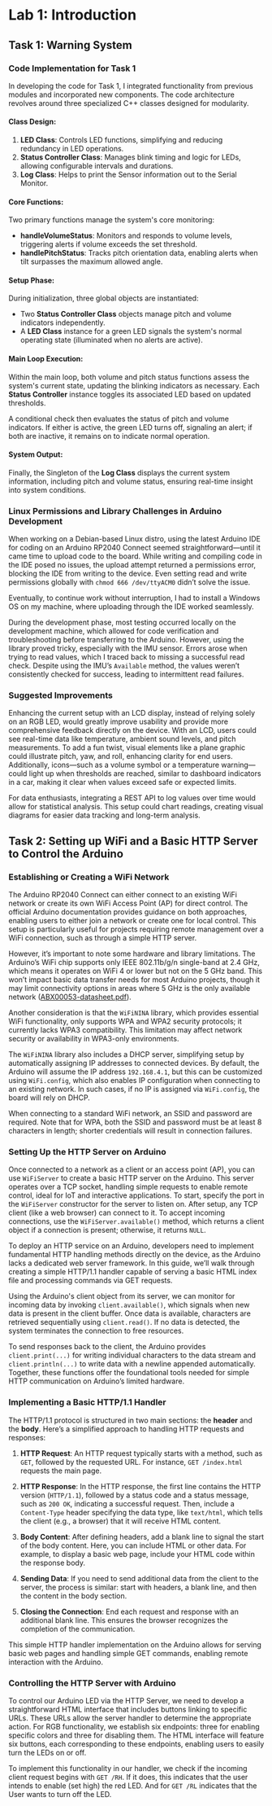 # Lab 1: Introduction

## Task 1: Warning System

### Code Implementation for Task 1

In developing the code for Task 1, I integrated functionality from previous modules and incorporated new components. The code architecture revolves around three specialized C++ classes designed for modularity.

#### Class Design:

1. **LED Class**: Controls LED functions, simplifying and reducing redundancy in LED operations.
2. **Status Controller Class**: Manages blink timing and logic for LEDs, allowing configurable intervals and durations.
3. **Log Class**: Helps to print the Sensor information out to the Serial Monitor.

#### Core Functions:

Two primary functions manage the system's core monitoring:

- **handleVolumeStatus**: Monitors and responds to volume levels, triggering alerts if volume exceeds the set threshold.
- **handlePitchStatus**: Tracks pitch orientation data, enabling alerts when tilt surpasses the maximum allowed angle.

#### Setup Phase:

During initialization, three global objects are instantiated:

- Two **Status Controller Class** objects manage pitch and volume indicators independently.
- A **LED Class** instance for a green LED signals the system's normal operating state (illuminated when no alerts are active).

#### Main Loop Execution:

Within the main loop, both volume and pitch status functions assess the system's current state, updating the blinking indicators as necessary. Each **Status Controller** instance toggles its associated LED based on updated thresholds.

A conditional check then evaluates the status of pitch and volume indicators. If either is active, the green LED turns off, signaling an alert; if both are inactive, it remains on to indicate normal operation.

#### System Output:

Finally, the Singleton of the **Log Class** displays the current system information, including pitch and volume status, ensuring real-time insight into system conditions.

### Linux Permissions and Library Challenges in Arduino Development

When working on a Debian-based Linux distro, using the latest Arduino IDE for coding on an Arduino RP2040 Connect seemed straightforward—until it came time to upload code to the board. While writing and compiling code in the IDE posed no issues, the upload attempt returned a permissions error, blocking the IDE from writing to the device. Even setting read and write permissions globally with `chmod 666 /dev/ttyACM0` didn’t solve the issue.

Eventually, to continue work without interruption, I had to install a Windows OS on my machine, where uploading through the IDE worked seamlessly.  

During the development phase, most testing occurred locally on the development machine, which allowed for code verification and troubleshooting before transferring to the Arduino. However, using the library proved tricky, especially with the IMU sensor. Errors arose when trying to read values, which I traced back to missing a successful read check. Despite using the IMU’s `Available` method, the values weren’t consistently checked for success, leading to intermittent read failures.

### Suggested Improvements 

Enhancing the current setup with an LCD display, instead of relying solely on an RGB LED, would greatly improve usability and provide more comprehensive feedback directly on the device. With an LCD, users could see real-time data like temperature, ambient sound levels, and pitch measurements. To add a fun twist, visual elements like a plane graphic could illustrate pitch, yaw, and roll, enhancing clarity for end users. Additionally, icons—such as a volume symbol or a temperature warning—could light up when thresholds are reached, similar to dashboard indicators in a car, making it clear when values exceed safe or expected limits.

For data enthusiasts, integrating a REST API to log values over time would allow for statistical analysis. This setup could chart readings, creating visual diagrams for easier data tracking and long-term analysis.

## Task 2: Setting up WiFi and a Basic HTTP Server to Control the Arduino

### Establishing or Creating a WiFi Network

The Arduino RP2040 Connect can either connect to an existing WiFi network or create its own WiFi Access Point (AP) for direct control. The official Arduino documentation provides guidance on both approaches, enabling users to either join a network or create one for local control. This setup is particularly useful for projects requiring remote management over a WiFi connection, such as through a simple HTTP server.

However, it’s important to note some hardware and library limitations. The Arduino’s WiFi chip supports only IEEE 802.11b/g/n single-band at 2.4 GHz, which means it operates on WiFi 4 or lower but not on the 5 GHz band. This won’t impact basic data transfer needs for most Arduino projects, though it may limit connectivity options in areas where 5 GHz is the only available network ([ABX00053-datasheet.pdf](https://docs.arduino.cc/resources/datasheets/ABX00053-datasheet.pdf)).

Another consideration is that the `WiFiNINA` library, which provides essential WiFi functionality, only supports WPA and WPA2 security protocols; it currently lacks WPA3 compatibility. This limitation may affect network security or availability in WPA3-only environments.

The `WiFiNINA` library also includes a DHCP server, simplifying setup by automatically assigning IP addresses to connected devices. By default, the Arduino will assume the IP address `192.168.4.1`, but this can be customized using `WiFi.config`, which also enables IP configuration when connecting to an existing network. In such cases, if no IP is assigned via `WiFi.config`, the board will rely on DHCP.

When connecting to a standard WiFi network, an SSID and password are required. Note that for WPA, both the SSID and password must be at least 8 characters in length; shorter credentials will result in connection failures.

### Setting Up the HTTP Server on Arduino

Once connected to a network as a client or an access point (AP), you can use `WiFiServer` to create a basic HTTP server on the Arduino. This server operates over a TCP socket, handling simple requests to enable remote control, ideal for IoT and interactive applications. To start, specify the port in the `WiFiServer` constructor for the server to listen on. After setup, any TCP client (like a web browser) can connect to it. To accept incoming connections, use the `WiFiServer.available()` method, which returns a client object if a connection is present; otherwise, it returns `NULL`.

To deploy an HTTP service on an Arduino, developers need to implement fundamental HTTP handling methods directly on the device, as the Arduino lacks a dedicated web server framework. In this guide, we’ll walk through creating a simple HTTP/1.1 handler capable of serving a basic HTML index file and processing commands via GET requests.

Using the Arduino's client object from its server, we can monitor for incoming data by invoking `client.available()`, which signals when new data is present in the client buffer. Once data is available, characters are retrieved sequentially using `client.read()`. If no data is detected, the system terminates the connection to free resources.

To send responses back to the client, the Arduino provides `client.print(...)` for writing individual characters to the data stream and `client.println(...)` to write data with a newline appended automatically. Together, these functions offer the foundational tools needed for simple HTTP communication on Arduino’s limited hardware.

### Implementing a Basic HTTP/1.1 Handler

The HTTP/1.1 protocol is structured in two main sections: the **header** and the **body**. Here’s a simplified approach to handling HTTP requests and responses:

1. **HTTP Request**: An HTTP request typically starts with a method, such as `GET`, followed by the requested URL. For instance, `GET /index.html` requests the main page.

2. **HTTP Response**: In the HTTP response, the first line contains the HTTP version (`HTTP/1.1`), followed by a status code and a status message, such as `200 OK`, indicating a successful request. Then, include a `Content-Type` header specifying the data type, like `text/html`, which tells the client (e.g., a browser) that it will receive HTML content.

3. **Body Content**: After defining headers, add a blank line to signal the start of the body content. Here, you can include HTML or other data. For example, to display a basic web page, include your HTML code within the response body.

4. **Sending Data**: If you need to send additional data from the client to the server, the process is similar: start with headers, a blank line, and then the content in the body section.

5. **Closing the Connection**: End each request and response with an additional blank line. This ensures the browser recognizes the completion of the communication.

This simple HTTP handler implementation on the Arduino allows for serving basic web pages and handling simple GET commands, enabling remote interaction with the Arduino.

### Controlling the HTTP Server with Arduino

To control our Arduino LED via the HTTP Server, we need to develop a straightforward HTML interface that includes buttons linking to specific URLs. These URLs allow the server handler to determine the appropriate action. For RGB functionality, we establish six endpoints: three for enabling specific colors and three for disabling them. The HTML interface will feature six buttons, each corresponding to these endpoints, enabling users to easily turn the LEDs on or off.

To implement this functionality in our handler, we check if the incoming client request begins with `GET /RH`. If it does, this indicates that the user intends to enable (set high) the red LED. And for `GET /RL` indicates that the User wants to turn off the LED.
